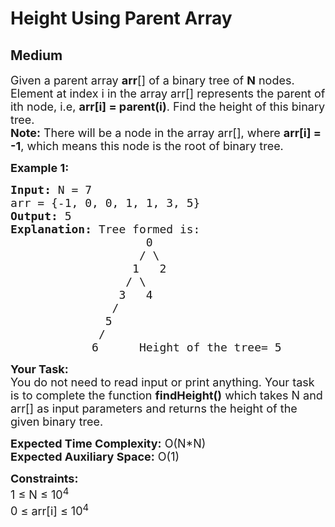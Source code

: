 # Height Using Parent Array
## Medium 
<div class="problem-statement">
                <p></p><p><span style="font-size:18px">Given a parent array <strong>arr</strong>[] of a binary tree of <strong>N</strong> nodes. Element at index i in the array arr[] represents the parent of ith node, i.e,&nbsp;<strong>arr[i] = parent(i)</strong>. Find the height of this binary tree.</span><br>
<span style="font-size:18px"><strong>Note:</strong> There will be a node in the array arr[], where <strong>arr[i] = -1</strong>, which means this node is the root of binary tree.</span></p>

<p><strong><span style="font-size:18px">Example 1:</span></strong></p>

<pre><span style="font-size:18px"><strong>Input:</strong> N = 7
arr = {-1, 0, 0, 1, 1, 3, 5}
<strong>Output:</strong> 5
<strong>Explanation:</strong> Tree formed is:
                    0
                   / \
                  1   2
                 / \
                3   4
               /
              5
             /
            6      Height of the tree= 5</span></pre>

<p><span style="font-size:18px"><strong>Your Task:</strong><br>
You do not need to read input or print anything. Your task is to complete the function <strong>findHeight()</strong> which takes N and arr[] as input parameters and returns the height of the given binary tree.</span></p>

<p><span style="font-size:18px"><strong>Expected Time Complexity:</strong> O(N*N)<br>
<strong>Expected Auxiliary Space:</strong> O(1)</span></p>

<p><span style="font-size:18px"><strong>Constraints:</strong><br>
1 ≤ N ≤ 10<sup>4</sup><br>
0 ≤ arr[i] ≤ 10<sup>4</sup>&nbsp; &nbsp;</span></p>
 <p></p>
            </div>